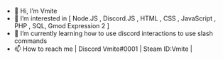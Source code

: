 - 👋 Hi, I’m Vmite
- 👀 I’m interested in [ Node.JS , Discord.JS , HTML , CSS , JavaScript , PHP , SQL, Gmod Expression 2 ]
- 🌱 I’m currently learning how to use discord interactions to use slash commands
- 📫 How to reach me | Discord Vmite#0001 | Steam ID:Vmite |

<!---
VmiteOCE/VmiteOCE is a ✨ special ✨ repository because its `README.md` (this file) appears on your GitHub profile.
You can click the Preview link to take a look at your changes.
--->
